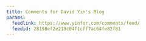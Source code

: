 ```yaml
---
title: Comments for David Yin's Blog
params:
  feedlink: https://www.yinfor.com/comments/feed/
  feedid: 28198ef2e219c04f1cff7ac64fe82f81
---
```

